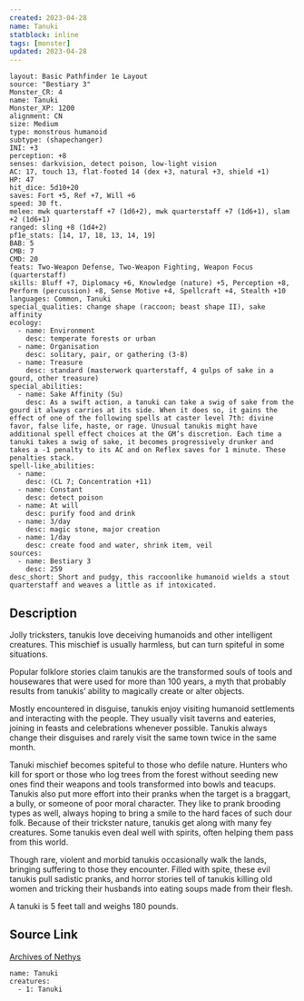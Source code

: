 ```yaml
---
created: 2023-04-28
name: Tanuki
statblock: inline
tags: [monster]
updated: 2023-04-28
---
```

```statblock
layout: Basic Pathfinder 1e Layout
source: "Bestiary 3"
Monster_CR: 4
name: Tanuki
Monster_XP: 1200
alignment: CN
size: Medium
type: monstrous humanoid
subtype: (shapechanger)
INI: +3
perception: +8
senses: darkvision, detect poison, low-light vision
AC: 17, touch 13, flat-footed 14 (dex +3, natural +3, shield +1)
HP: 47
hit_dice: 5d10+20
saves: Fort +5, Ref +7, Will +6
speed: 30 ft.
melee: mwk quarterstaff +7 (1d6+2), mwk quarterstaff +7 (1d6+1), slam +2 (1d6+1)
ranged: sling +8 (1d4+2)
pf1e_stats: [14, 17, 18, 13, 14, 19]
BAB: 5
CMB: 7
CMD: 20
feats: Two-Weapon Defense, Two-Weapon Fighting, Weapon Focus (quarterstaff)
skills: Bluff +7, Diplomacy +6, Knowledge (nature) +5, Perception +8, Perform (percussion) +8, Sense Motive +4, Spellcraft +4, Stealth +10
languages: Common, Tanuki
special_qualities: change shape (raccoon; beast shape II), sake affinity
ecology:
  - name: Environment
    desc: temperate forests or urban
  - name: Organisation
    desc: solitary, pair, or gathering (3-8)
  - name: Treasure
    desc: standard (masterwork quarterstaff, 4 gulps of sake in a gourd, other treasure)
special_abilities:
  - name: Sake Affinity (Su)
    desc: As a swift action, a tanuki can take a swig of sake from the gourd it always carries at its side. When it does so, it gains the effect of one of the following spells at caster level 7th: divine favor, false life, haste, or rage. Unusual tanukis might have additional spell effect choices at the GM’s discretion. Each time a tanuki takes a swig of sake, it becomes progressively drunker and takes a -1 penalty to its AC and on Reflex saves for 1 minute. These penalties stack.
spell-like_abilities:
  - name:
    desc: (CL 7; Concentration +11)
  - name: Constant
    desc: detect poison
  - name: At will
    desc: purify food and drink
  - name: 3/day
    desc: magic stone, major creation
  - name: 1/day
    desc: create food and water, shrink item, veil
sources:
  - name: Bestiary 3
    desc: 259
desc_short: Short and pudgy, this raccoonlike humanoid wields a stout quarterstaff and weaves a little as if intoxicated.
```
## Description
Jolly tricksters, tanukis love deceiving humanoids and other intelligent creatures. This mischief is usually harmless, but can turn spiteful in some situations. 

Popular folklore stories claim tanukis are the transformed souls of tools and housewares that were used for more than 100 years, a myth that probably results from tanukis’ ability to magically create or alter objects.

Mostly encountered in disguise, tanukis enjoy visiting humanoid settlements and interacting with the people. They usually visit taverns and eateries, joining in feasts and celebrations whenever possible. Tanukis always change their disguises and rarely visit the same town twice in the same month.

Tanuki mischief becomes spiteful to those who defile nature. Hunters who kill for sport or those who log trees from the forest without seeding new ones find their weapons and tools transformed into bowls and teacups. Tanukis also put more effort into their pranks when the target is a braggart, a bully, or someone of poor moral character. They like to prank brooding types as well, always hoping to bring a smile to the hard faces of such dour folk. Because of their trickster nature, tanukis get along with many fey creatures. Some tanukis even deal well with spirits, often helping them pass from this world.

Though rare, violent and morbid tanukis occasionally walk the lands, bringing suffering to those they encounter. Filled with spite, these evil tanukis pull sadistic pranks, and horror stories tell of tanukis killing old women and tricking their husbands into eating soups made from their flesh.

A tanuki is 5 feet tall and weighs 180 pounds.
## Source Link
[Archives of Nethys](https://aonprd.com/MonsterDisplay.aspx?ItemName=Tanuki)
```encounter-table
name: Tanuki
creatures:
  - 1: Tanuki
```
